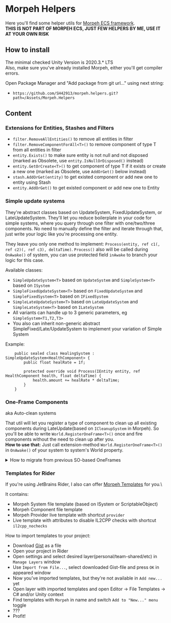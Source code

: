 # Morpeh Helpers
Here you'll find some helper utils for [Morpeh ECS framework](https://github.com/scellecs/morpeh).\
**THIS IS NOT PART OF MORPEH ECS, JUST FEW HELPERS BY ME, USE IT AT YOUR OWN RISK**

## How to install
The minimal checked Unity Version is 2020.3.* LTS\
Also, make sure you've already installed Morpeh, either you'll get compiler errors.

Open Package Manager and "Add package from git url..." using next string:
* `https://github.com/SH42913/morpeh.helpers.git?path=/Assets/Morpeh.Helpers`

## Content
### Extensions for Entities, Stashes and Filters
* `filter.RemoveAllEntities()` to remove all entities in filter
* `filter.RemoveComponentForAll<T>()` to remove component of type T from all entities in filter
* `entity.Exists()` to make sure entity is not null and not disposed (marked as Obsolete, use `entity.IsNullOrDisposed()` instead)
* `entity.GetOrCreate<T>()` to get component of type T if it exists or create a new one (marked as Obsolete, use `AddOrGet()` below instead)
* `stash.AddOrGet(entity)` to get existed component or add new one to entity using Stash
* `entity.AddOrGet()` to get existed component or add new one to Entity

### Simple update systems
They're abstract classes based on UpdateSystem, FixedUpdateSystem, or LateUpdateSystem. 
They'll let you reduce boilerplate in your code for simple systems, where you query through one filter with one/two/three components. 
No need to manually define the filter and iterate through that, just write your logic like you're processing one entity.

They leave you only one method to implement: `Process(entity, ref c1(, ref c2)(, ref c3), deltaTime)`. 
`Process()` also will be called during `OnAwake()` of system, you can use protected field `inAwake` to branch your logic for this case.

Available classes:
* `SimpleUpdateSystem<T>` based on `UpdateSystem` and `SimpleSystem<T>` based on `ISystem`
* `SimpleFixedUpdateSystem<T>` based on `FixedUpdateSystem` and `SimpleFixedSystem<T>` based on `IFixedSystem`
* `SimpleLateUpdateSystem<T>` based on `LateUpdateSystem` and `SimpleLateSystem<T>` based on `ILateSystem`
* All variants can handle up to 3 generic parameters, eg `SimpleSystem<T1,T2,T3>`
* You also can inherit non-generic abstract SimpleFixed/Late/UpdateSystem to implement your variation of Simple System

Example:
```
    public sealed class HealingSystem : SimpleUpdateSystem<HealthComponent> {
        public float healRate = 1f;
    
        protected override void Process(IEntity entity, ref HealthComponent health, float deltaTime) {
            health.amount += healRate * deltaTime;
        }
    }
```

### One-Frame Components
aka Auto-clean systems

That util will let you register a type of component to clean up all existing components during LateUpdate(based on `ICleanupSystem` in Morpeh). So you'll be able to write `World.RegisterOneFrame<T>()` once and fire components without the need to clean up after you. \
**How to use that:** Just call extension-method `World.RegisterOneFrame<T>()` in `OnAwake()` of your system to system's World property.

<details>
    <summary>How to migrate from previous SO-based OneFrames</summary>

* Remove OneFrameCleanSystem from your Installer
* Remove ScriptableObject assets of previously created OneFrameRegistry and OneFrameCleanSystem
* Replace calls `oneFrameRegister.RegisterOneFrame<T>()` with `World.RegisterOneFrame<T>()`
</details>

### Templates for Rider
If you're using JetBrains Rider, I also can offer [Morpeh Templates](https://gist.github.com/SH42913/dd905943872c25468b1aeab40d266a97) for you.\

It contains:
* Morpeh System file template (based on ISystem or ScriptableObject)
* Morpeh Component file template
* Morpeh Provider live template with shortcut `provider`
* Live template with attributes to disable IL2CPP checks with shortcut `il2cpp_nochecks`

How to import templates to your project:
* Download [Gist](https://gist.github.com/SH42913/dd905943872c25468b1aeab40d266a97) as a file
* Open your project in Rider
* Open settings and select desired layer(personal/team-shared/etc) in `Manage Layers` window
* Use `Import from File...`, select downloaded Gist-file and press `OK` in appeared window
* Now you've imported templates, but they're not available in `Add new...` yet
* Open layer with imported templates and open Editor -> File Templates -> C# and/or Unity context
* Find templates with `Morpeh` in name and switch `Add to "New..." menu` toggle
* ???
* Profit!
